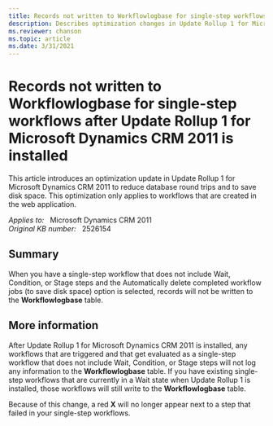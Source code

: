 ```yaml
---
title: Records not written to Workflowlogbase for single-step workflows
description: Describes optimization changes in Update Rollup 1 for Microsoft Dynamics CRM 2011, after which records are not always written to the Workflowlogbase table for single-step workflows.
ms.reviewer: chanson
ms.topic: article
ms.date: 3/31/2021
---
```

# Records not written to Workflowlogbase for single-step workflows after Update Rollup 1 for Microsoft Dynamics CRM 2011 is installed

This article introduces an optimization update in Update Rollup 1 for Microsoft Dynamics CRM 2011 to reduce database round trips and to save disk space. This optimization only applies to workflows that are created in the web application.

_Applies to:_ &nbsp; Microsoft Dynamics CRM 2011  
_Original KB number:_ &nbsp; 2526154

## Summary

When you have a single-step workflow that does not include Wait, Condition, or Stage steps and the Automatically delete completed workflow jobs (to save disk space) option is selected, records will not be written to the **Workflowlogbase** table.

## More information

After Update Rollup 1 for Microsoft Dynamics CRM 2011 is installed, any workflows that are triggered and that get evaluated as a single-step workflow that does not include Wait, Condition, or Stage steps will not log any information to the **Workflowlogbase** table. If you have existing single-step workflows that are currently in a Wait state when Update Rollup 1 is installed, those workflows will still write to the **Workflowlogbase** table.

Because of this change, a red **X** will no longer appear next to a step that failed in your single-step workflows.
